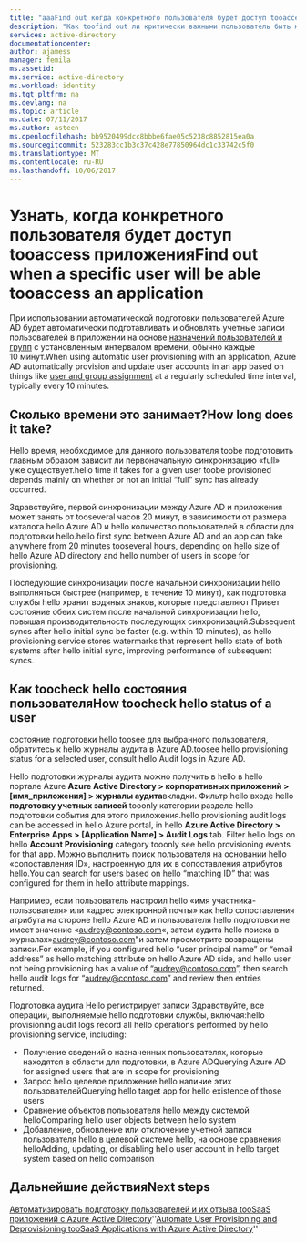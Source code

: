 ```yaml
---
title: "aaaFind out когда конкретного пользователя будет доступ tooaccess приложения | Документы Microsoft"
description: "Как toofind out ли критически важными пользователь быть может tooaccess приложения вы настроили для подготовки пользователей в Azure AD"
services: active-directory
documentationcenter: 
author: ajamess
manager: femila
ms.assetid: 
ms.service: active-directory
ms.workload: identity
ms.tgt_pltfrm: na
ms.devlang: na
ms.topic: article
ms.date: 07/11/2017
ms.author: asteen
ms.openlocfilehash: bb9520499dcc8bbbe6fae05c5238c8852815ea0a
ms.sourcegitcommit: 523283cc1b3c37c428e77850964dc1c33742c5f0
ms.translationtype: MT
ms.contentlocale: ru-RU
ms.lasthandoff: 10/06/2017
---
```

# <a name="find-out-when-a-specific-user-will-be-able-tooaccess-an-application"></a><span data-ttu-id="aaef2-103">Узнать, когда конкретного пользователя будет доступ tooaccess приложения</span><span class="sxs-lookup"><span data-stu-id="aaef2-103">Find out when a specific user will be able tooaccess an application</span></span>
<span data-ttu-id="aaef2-104">При использовании автоматической подготовки пользователей Azure AD будет автоматически подготавливать и обновлять учетные записи пользователей в приложении на основе [назначений пользователей и групп](https://docs.microsoft.com/azure/active-directory/active-directory-coreapps-assign-user-azure-portal) с установленным интервалом времени, обычно каждые 10 минут.</span><span class="sxs-lookup"><span data-stu-id="aaef2-104">When using automatic user provisioning with an application, Azure AD automatically provision and update user accounts in an app based on things like [user and group assignment](https://docs.microsoft.com/azure/active-directory/active-directory-coreapps-assign-user-azure-portal) at a regularly scheduled time interval, typically every 10 minutes.</span></span>

## <a name="how-long-does-it-take"></a><span data-ttu-id="aaef2-105">Сколько времени это занимает?</span><span class="sxs-lookup"><span data-stu-id="aaef2-105">How long does it take?</span></span>

<span data-ttu-id="aaef2-106">Hello время, необходимое для данного пользователя toobe подготовить главным образом зависит ли первоначальную синхронизацию «full» уже существует.</span><span class="sxs-lookup"><span data-stu-id="aaef2-106">hello time it takes for a given user toobe provisioned depends mainly on whether or not an initial “full” sync has already occurred.</span></span>

<span data-ttu-id="aaef2-107">Здравствуйте, первой синхронизации между Azure AD и приложения может занять от tooseveral часов 20 минут, в зависимости от размера каталога hello Azure AD и hello количество пользователей в области для подготовки hello.</span><span class="sxs-lookup"><span data-stu-id="aaef2-107">hello first sync between Azure AD and an app can take anywhere from 20 minutes tooseveral hours, depending on hello size of hello Azure AD directory and hello number of users in scope for provisioning.</span></span> 

<span data-ttu-id="aaef2-108">Последующие синхронизации после начальной синхронизации hello выполняться быстрее (например, в течение 10 минут), как подготовка службы hello хранит водяных знаков, которые представляют Привет состояние обеих систем после начальной синхронизации hello, повышая производительность последующих синхронизаций.</span><span class="sxs-lookup"><span data-stu-id="aaef2-108">Subsequent syncs after hello initial sync be faster (e.g. within 10 minutes), as hello provisioning service stores watermarks that represent hello state of both systems after hello initial sync, improving performance of subsequent syncs.</span></span>

## <a name="how-toocheck-hello-status-of-a-user"></a><span data-ttu-id="aaef2-109">Как toocheck hello состояния пользователя</span><span class="sxs-lookup"><span data-stu-id="aaef2-109">How toocheck hello status of a user</span></span>

<span data-ttu-id="aaef2-110">состояние подготовки hello toosee для выбранного пользователя, обратитесь к hello журналы аудита в Azure AD.</span><span class="sxs-lookup"><span data-stu-id="aaef2-110">toosee hello provisioning status for a selected user, consult hello Audit logs in Azure AD.</span></span>

<span data-ttu-id="aaef2-111">Hello подготовки журналы аудита можно получить в hello в hello портале Azure **Azure Active Directory &gt; корпоративных приложений &gt; \[имя_приложения\] &gt; журналы аудита**вкладки. Фильтр hello входе hello **подготовку учетных записей** tooonly категории разделе hello подготовки события для этого приложения.</span><span class="sxs-lookup"><span data-stu-id="aaef2-111">hello provisioning audit logs can be accessed in hello Azure portal, in hello **Azure Active Directory &gt; Enterprise Apps &gt; \[Application Name\] &gt; Audit Logs** tab. Filter hello logs on hello **Account Provisioning** category tooonly see hello provisioning events for that app.</span></span> <span data-ttu-id="aaef2-112">Можно выполнить поиск пользователя на основании hello «сопоставления ID», настроенную для их в сопоставления атрибутов hello.</span><span class="sxs-lookup"><span data-stu-id="aaef2-112">You can search for users based on hello “matching ID” that was configured for them in hello attribute mappings.</span></span> 

<span data-ttu-id="aaef2-113">Например, если пользователь настроил hello «имя участника-пользователя» или «адрес электронной почты» как hello сопоставления атрибута на стороне hello Azure AD и пользователя hello подготовки не имеет значение «audrey@contoso.com«, затем аудита hello поиска в журналах»audrey@contoso.com"и затем просмотрите возвращены записи.</span><span class="sxs-lookup"><span data-stu-id="aaef2-113">For example, if you configured hello “user principal name” or “email address” as hello matching attribute on hello Azure AD side, and hello user not being provisioning has a value of “audrey@contoso.com”, then search hello audit logs for “audrey@contoso.com” and review then entries returned.</span></span>

<span data-ttu-id="aaef2-114">Подготовка аудита Hello регистрирует записи Здравствуйте, все операции, выполняемые hello подготовки службы, включая:</span><span class="sxs-lookup"><span data-stu-id="aaef2-114">hello provisioning audit logs record all hello operations performed by hello provisioning service, including:</span></span>

* <span data-ttu-id="aaef2-115">Получение сведений о назначенных пользователях, которые находятся в области для подготовки, в Azure AD</span><span class="sxs-lookup"><span data-stu-id="aaef2-115">Querying Azure AD for assigned users that are in scope for provisioning</span></span>
* <span data-ttu-id="aaef2-116">Запрос hello целевое приложение hello наличие этих пользователей</span><span class="sxs-lookup"><span data-stu-id="aaef2-116">Querying hello target app for hello existence of those users</span></span>
* <span data-ttu-id="aaef2-117">Сравнение объектов пользователя hello между системой hello</span><span class="sxs-lookup"><span data-stu-id="aaef2-117">Comparing hello user objects between hello system</span></span>
* <span data-ttu-id="aaef2-118">Добавление, обновление или отключение учетной записи пользователя hello в целевой системе hello, на основе сравнения hello</span><span class="sxs-lookup"><span data-stu-id="aaef2-118">Adding, updating, or disabling hello user account in hello target system based on hello comparison</span></span>

## <a name="next-steps"></a><span data-ttu-id="aaef2-119">Дальнейшие действия</span><span class="sxs-lookup"><span data-stu-id="aaef2-119">Next steps</span></span>
<span data-ttu-id="aaef2-120">[Автоматизировать подготовку пользователей и их отзыва tooSaaS приложений с Azure Active Directory](https://docs.microsoft.com/azure/active-directory/active-directory-saas-app-provisioning)''</span><span class="sxs-lookup"><span data-stu-id="aaef2-120">[Automate User Provisioning and Deprovisioning tooSaaS Applications with Azure Active Directory](https://docs.microsoft.com/azure/active-directory/active-directory-saas-app-provisioning)''</span></span>
